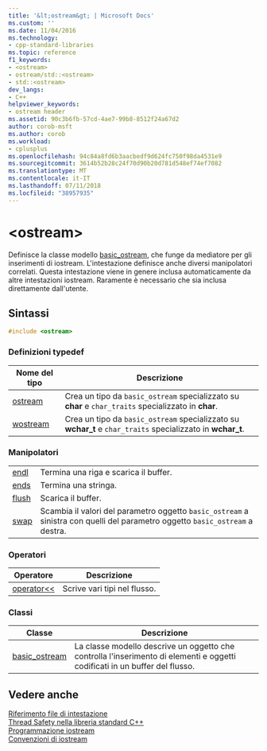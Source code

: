 ```yaml
---
title: '&lt;ostream&gt; | Microsoft Docs'
ms.custom: ''
ms.date: 11/04/2016
ms.technology:
- cpp-standard-libraries
ms.topic: reference
f1_keywords:
- <ostream>
- ostream/std::<ostream>
- std::<ostream>
dev_langs:
- C++
helpviewer_keywords:
- ostream header
ms.assetid: 90c3b6fb-57cd-4ae7-99b8-8512f24a67d2
author: corob-msft
ms.author: corob
ms.workload:
- cplusplus
ms.openlocfilehash: 94c84a8fd6b3aacbedf9d624fc750f98da4531e9
ms.sourcegitcommit: 3614b52b28c24f70d90b20d781d548ef74ef7082
ms.translationtype: MT
ms.contentlocale: it-IT
ms.lasthandoff: 07/11/2018
ms.locfileid: "38957935"
---
```

# <a name="ltostreamgt"></a>&lt;ostream&gt;

Definisce la classe modello [basic_ostream](../standard-library/basic-ostream-class.md), che funge da mediatore per gli inserimenti di iostream. L'intestazione definisce anche diversi manipolatori correlati. Questa intestazione viene in genere inclusa automaticamente da altre intestazioni iostream. Raramente è necessario che sia inclusa direttamente dall'utente.

## <a name="syntax"></a>Sintassi

```cpp
#include <ostream>

```

### <a name="typedefs"></a>Definizioni typedef

|Nome del tipo|Descrizione|
|-|-|
|[ostream](../standard-library/ostream-typedefs.md#ostream)|Crea un tipo da `basic_ostream` specializzato su **char** e `char_traits` specializzato in **char**.|
|[wostream](../standard-library/ostream-typedefs.md#wostream)|Crea un tipo da `basic_ostream` specializzato su **wchar_t** e `char_traits` specializzato in **wchar_t**.|

### <a name="manipulators"></a>Manipolatori

|||
|-|-|
|[endl](../standard-library/ostream-functions.md#endl)|Termina una riga e scarica il buffer.|
|[ends](../standard-library/ostream-functions.md#ends)|Termina una stringa.|
|[flush](../standard-library/ostream-functions.md#flush)|Scarica il buffer.|
|[swap](../standard-library/ostream-functions.md#swap)|Scambia il valori del parametro oggetto `basic_ostream` a sinistra con quelli del parametro oggetto `basic_ostream` a destra.|

### <a name="operators"></a>Operatori

|Operatore|Descrizione|
|-|-|
|[operator<<](../standard-library/ostream-operators.md#op_lt_lt)|Scrive vari tipi nel flusso.|

### <a name="classes"></a>Classi

|Classe|Descrizione|
|-|-|
|[basic_ostream](../standard-library/basic-ostream-class.md)|La classe modello descrive un oggetto che controlla l'inserimento di elementi e oggetti codificati in un buffer del flusso.|

## <a name="see-also"></a>Vedere anche

[Riferimento file di intestazione](../standard-library/cpp-standard-library-header-files.md)<br/>
[Thread Safety nella libreria standard C++](../standard-library/thread-safety-in-the-cpp-standard-library.md)<br/>
[Programmazione iostream](../standard-library/iostream-programming.md)<br/>
[Convenzioni di iostream](../standard-library/iostreams-conventions.md)<br/>
